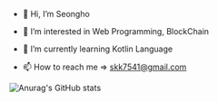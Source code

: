 - 👋 Hi, I’m Seongho

- 👀 I’m interested in Web Programming, BlockChain

- 🌱 I’m currently learning Kotlin Language

- 📫 How to reach me => skk7541@gmail.com


![Anurag's GitHub stats](https://github-readme-stats.vercel.app/api?username=Ysh096&show_icons=true&theme=cobalt)
